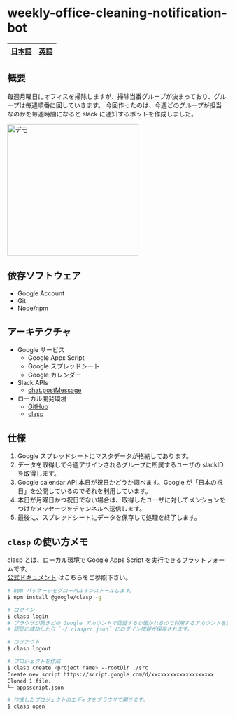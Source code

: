 # weekly-office-cleaning-notification-bot

| [日本語](https://github.com/yossiee/weekly-office-cleaning-notification-bot/blob/master/README.md) | [英語](https://github.com/yossiee/weekly-office-cleaning-notification-bot/blob/master/README_EN.md) |
| :---: | :---: |

## 概要
毎週月曜日にオフィスを掃除しますが、掃除当番グループが決まっており、グループは毎週順番に回していきます。
今回作ったのは、今週どのグループが担当なのかを毎週時間になると slack に通知するボットを作成しました。

<img alt="デモ" width="300" src="https://user-images.githubusercontent.com/38056766/75618359-506e5080-5bb0-11ea-8945-4710a729b51a.png">

## 依存ソフトウェア
- Google Account
- Git
- Node/npm

## アーキテクチャ
- Google サービス
    - Google Apps Script
    - Google スプレッドシート
    - Google カレンダー
- Slack APIs
    - [chat.postMessage](https://api.slack.com/methods/chat.postMessage)
- ローカル開発環境
    - [GitHub](https://github.com)
    - [clasp](https://github.com/google/clasp)

## 仕様
1. Google スプレッドシートにマスタデータが格納してあります。
2. データを取得して今週アサインされるグループに所属するユーザの slackID を取得します。
3. Google calendar API 本日が祝日かどうか調べます。Google が「日本の祝日」を公開しているのでそれを利用しています。
4. 本日が月曜日かつ祝日でない場合は、取得したユーザに対してメンションをつけたメッセージをチャンネルへ送信します。
5. 最後に、スプレッドシートにデータを保存して処理を終了します。

## `clasp` の使い方メモ
clasp とは、ローカル環境で Google Apps Script を実行できるプラットフォームです。<br>
[公式ドキュメント](https://developers.google.com/apps-script/guides/clasp) はこちらをご参照下さい。

```sh
# npm パッケージをグローバルインストールします。
$ npm install @google/clasp -g

# ログイン
$ clasp login
# ブラウザが開きどの Google アカウントで認証するか聞かれるので利用するアカウントを選択します。
# 認証に成功したら `~/.clasprc.json` にログイン情報が保存されます。

# ログアウト
$ clasp logout

# プロジェクトを作成
$ clasp create <project name> --rootDir ./src
Create new script https://script.google.com/d/xxxxxxxxxxxxxxxxxxxx
Cloned 1 file.
└─ appsscript.json

# 作成したプロジェクトのエディタをブラウザで開きます。
$ clasp open
```
